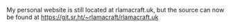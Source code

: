 My personal website is still located at rlamacraft.uk, but the source can now be found at https://git.sr.ht/~rlamacraft/rlamacraft.uk
